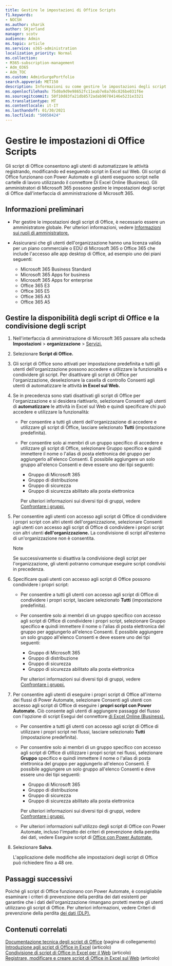 ```yaml
---
title: Gestire le impostazioni di Office Scripts
f1.keywords:
- NOCSH
ms.author: sharik
author: SKjerland
manager: scotv
audience: Admin
ms.topic: article
ms.service: o365-administration
localization_priority: Normal
ms.collection:
- M365-subscription-management
- Adm_O365
- Adm_TOC
ms.custom: AdminSurgePortfolio
search.appverid: MET150
description: Informazioni su come gestire le impostazioni degli script di Office per gli utenti dell'organizzazione.
ms.openlocfilehash: 75d0a9d9e98652fc11eab7e8a7d6c826be031f6e
ms.sourcegitcommit: 50f10d83fa21db8572adab90784146e5231e3321
ms.translationtype: MT
ms.contentlocale: it-IT
ms.lasthandoff: 01/30/2021
ms.locfileid: "50058424"
---
```

# <a name="manage-office-scripts-settings"></a>Gestire le impostazioni di Office Scripts

Gli script di Office consentono agli utenti di automatizzare le attività registrando, modificando ed eseguendo script in Excel sul Web. Gli script di Office funzionano con Power Automate e gli utenti eseguono script nelle cartelle di lavoro utilizzando il connettore Di Excel Online (Business). Gli amministratori di Microsoft 365 possono gestire le impostazioni degli script di Office dall'interfaccia di amministrazione di Microsoft 365.

## <a name="before-you-begin"></a>Informazioni preliminari

- Per gestire le impostazioni degli script di Office, è necessario essere un amministratore globale. Per ulteriori informazioni, vedere [Informazioni sui ruoli di amministratore.](../add-users/about-admin-roles.md)

- Assicurarsi che gli utenti dell'organizzazione hanno una licenza valida per un piano commerciale o EDU di Microsoft 365 o Office 365 che include l'accesso alle app desktop di Office, ad esempio uno dei piani seguenti:

    - Microsoft 365 Business Standard
    - Microsoft 365 Apps for business
    - Microsoft 365 Apps for enterprise
    - Office 365 E3
    - Office 365 E5
    - Office 365 A3
    - Office 365 A5

## <a name="manage-availability-of-office-scripts-and-sharing-of-scripts"></a>Gestire la disponibilità degli script di Office e la condivisione degli script

1. Nell'interfaccia di amministrazione di Microsoft 365 passare alla scheda **Impostazioni** \> **organizzazione** \> <a href="https://go.microsoft.com/fwlink/p/?linkid=2053743" target="_blank">Servizi.</a>

2. Selezionare **Script di Office.**

3. Gli script di Office sono attivati per impostazione predefinita e tutti gli utenti dell'organizzazione possono accedere e utilizzare la funzionalità e condividere gli script. Per disattivare gli script di Office per l'organizzazione, deselezionare la casella di controllo Consenti agli utenti di automatizzare le attività **in Excel sul Web.**

4. Se in precedenza sono stati disattivati gli script di Office per l'organizzazione e si desidera riattivarlo, selezionare Consenti agli utenti di **automatizzare** le attività in Excel sul Web e quindi specificare chi può accedere e utilizzare la funzionalità:

    - Per consentire a tutti gli utenti dell'organizzazione di accedere e utilizzare gli script di Office, lasciare selezionato **Tutti** (impostazione predefinita).

    - Per consentire solo ai membri di un gruppo specifico di accedere e utilizzare gli script di Office, selezionare Gruppo specifico **e** quindi immettere il nome o l'alias di posta elettronica del gruppo per aggiungerlo all'elenco Consenti. È possibile aggiungere un solo gruppo all'elenco Consenti e deve essere uno dei tipi seguenti:
        - Gruppo di Microsoft 365
        - Gruppo di distribuzione
        - Gruppo di sicurezza
        - Gruppo di sicurezza abilitato alla posta elettronica
    
        Per ulteriori informazioni sui diversi tipi di gruppi, vedere [Confrontare i gruppi.](../create-groups/compare-groups.md)

5. Per consentire agli utenti con accesso agli script di Office di condividere i propri script con altri utenti dell'organizzazione, selezionare Consenti agli utenti con accesso agli script di Office di condividere i propri script con altri utenti **dell'organizzazione.** La condivisione di script all'esterno di un'organizzazione non è consentita.
 
    > [!NOTE]
    > Se successivamente si disattiva la condivisione degli script per l'organizzazione, gli utenti potranno comunque eseguire script condivisi in precedenza.
 
6. Specificare quali utenti con accesso agli script di Office possono condividere i propri script:
    
    - Per consentire a tutti gli utenti con accesso agli script di Office di condividere i propri script, lasciare selezionato **Tutti** (impostazione predefinita).

    - Per consentire solo ai membri di un gruppo specifico con accesso agli script di Office di condividere i propri script, selezionare Gruppo specifico **e** quindi immettere il nome o l'alias di posta elettronica del gruppo per aggiungerlo all'elenco Consenti. È possibile aggiungere un solo gruppo all'elenco Consenti e deve essere uno dei tipi seguenti:
        - Gruppo di Microsoft 365
        - Gruppo di distribuzione
        - Gruppo di sicurezza
        - Gruppo di sicurezza abilitato alla posta elettronica
    
        Per ulteriori informazioni sui diversi tipi di gruppi, vedere [Confrontare i gruppi.](../create-groups/compare-groups.md)

7. Per consentire agli utenti di eseguire i propri script di Office all'interno dei flussi di Power Automate, selezionare Consenti agli utenti con accesso agli script di Office di eseguire i **propri script con Power Automate.** Ciò consente agli utenti di aggiungere passaggi del flusso con l'opzione di script Esegui del connettore [di Excel Online (Business).](/connectors/excelonlinebusiness) 

    - Per consentire a tutti gli utenti con accesso agli script di Office di utilizzare i propri script nei flussi, lasciare selezionato **Tutti** (impostazione predefinita).

    - Per consentire solo ai membri di un gruppo specifico con accesso agli script di Office di utilizzare i propri script nei flussi, selezionare **Gruppo** specifico e quindi immettere il nome o l'alias di posta elettronica del gruppo per aggiungerlo all'elenco Consenti. È possibile aggiungere un solo gruppo all'elenco Consenti e deve essere uno dei tipi seguenti:
        - Gruppo di Microsoft 365
        - Gruppo di distribuzione
        - Gruppo di sicurezza
        - Gruppo di sicurezza abilitato alla posta elettronica

        Per ulteriori informazioni sui diversi tipi di gruppi, vedere [Confrontare i gruppi.](../create-groups/compare-groups.md)

    - Per ulteriori informazioni sull'utilizzo degli script di Office con Power Automate, incluso l'impatto dei criteri di prevenzione della perdita dei dati, vedere Eseguire script di [Office con Power Automate.](/office/dev/scripts/develop/power-automate-integration)

8. Selezionare **Salva**.

    L'applicazione delle modifiche alle impostazioni degli script di Office può richiedere fino a 48 ore.

## <a name="next-steps"></a>Passaggi successivi

Poiché gli script di Office funzionano con Power Automate, è consigliabile esaminare i criteri di prevenzione della perdita dei dati esistenti per garantire che i dati dell'organizzazione rimangano protetti mentre gli utenti utilizzano gli script di Office. Per ulteriori informazioni, vedere Criteri di prevenzione della perdita [dei dati (DLP).](/power-automate/prevent-data-loss)

## <a name="related-content"></a>Contenuti correlati

[Documentazione tecnica degli script di Office](/office/dev/scripts/) (pagina di collegamento)\
[Introduzione agli script di Office in Excel](https://support.microsoft.com/office/9fbe283d-adb8-4f13-a75b-a81c6baf163a) (articolo)\
[Condivisione di script di Office in Excel per il Web](https://support.microsoft.com/office/226eddbc-3a44-4540-acfe-fccda3d1122b) (articolo)\
[Registrare, modificare e creare script di Office in Excel sul Web](/office/dev/scripts/tutorials/excel-tutorial) (articolo)
